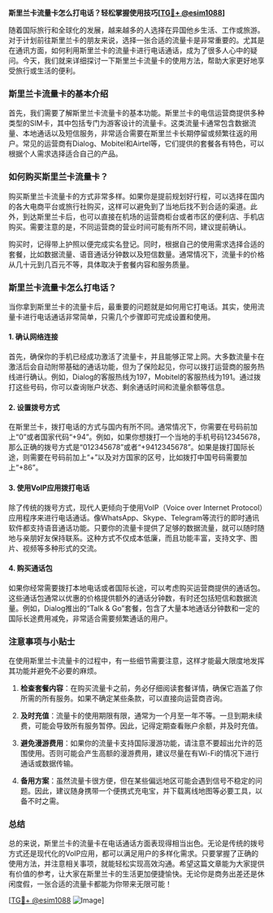 **斯里兰卡流量卡怎么打电话？轻松掌握使用技巧[[TG💪+ @esim1088](https://t.me/s/esim1088)]**

随着国际旅行和全球化的发展，越来越多的人选择在异国他乡生活、工作或旅游。对于计划前往斯里兰卡的朋友来说，选择一张合适的流量卡是非常重要的。尤其是在通讯方面，如何利用斯里兰卡的流量卡进行电话通话，成为了很多人心中的疑问。今天，我们就来详细探讨一下斯里兰卡流量卡的使用方法，帮助大家更好地享受旅行或生活的便利。

### 斯里兰卡流量卡的基本介绍

首先，我们需要了解斯里兰卡流量卡的基本功能。斯里兰卡的电信运营商提供多种类型的SIM卡，其中包括专门为游客设计的流量卡。这类流量卡通常包含数据流量、本地通话以及短信服务，非常适合需要在斯里兰卡长期停留或频繁往返的用户。常见的运营商有Dialog、Mobitel和Airtel等，它们提供的套餐各有特色，可以根据个人需求选择适合自己的产品。

### 如何购买斯里兰卡流量卡？

购买斯里兰卡流量卡的方式非常多样。如果你是提前规划好行程，可以选择在国内的各大电商平台或旅行社购买，这样可以避免到了当地后找不到合适的渠道。此外，到达斯里兰卡后，也可以直接在机场的运营商柜台或者市区的便利店、手机店购买。需要注意的是，不同运营商的营业时间可能有所不同，建议提前确认。

购买时，记得带上护照以便完成实名登记。同时，根据自己的使用需求选择合适的套餐，比如数据流量、语音通话分钟数以及短信数量。通常情况下，流量卡的价格从几十元到几百元不等，具体取决于套餐内容和服务质量。

### 斯里兰卡流量卡怎么打电话？

当你拿到斯里兰卡的流量卡后，最重要的问题就是如何用它打电话。其实，使用流量卡进行电话通话非常简单，只需几个步骤即可完成设置和使用。

#### 1. 确认网络连接

首先，确保你的手机已经成功激活了流量卡，并且能够正常上网。大多数流量卡在激活后会自动附带基础的通话功能，但为了保险起见，你可以拨打运营商的服务热线进行确认。例如，Dialog的客服热线为197，Mobitel的客服热线为191。通过拨打这些号码，你可以查询账户状态、剩余通话时间和流量余额等信息。

#### 2. 设置拨号方式

在斯里兰卡，拨打电话的方式与国内有所不同。通常情况下，你需要在号码前加上“0”或者国家代码“+94”。例如，如果你想拨打一个当地的手机号码12345678，那么正确的拨号方式是“012345678”或者“+9412345678”。如果是拨打国际长途，则需要在号码前加上“+”以及对方国家的区号，比如拨打中国号码需要加上“+86”。

#### 3. 使用VoIP应用拨打电话

除了传统的拨号方式，现代人更倾向于使用VoIP（Voice over Internet Protocol）应用程序来进行电话通话。像WhatsApp、Skype、Telegram等流行的即时通讯软件都支持语音通话功能。只要你的流量卡提供了足够的数据流量，就可以随时随地与亲朋好友保持联系。这种方式不仅成本低廉，而且功能丰富，支持文字、图片、视频等多种形式的交流。

#### 4. 购买通话包

如果你经常需要拨打本地电话或者国际长途，可以考虑购买运营商提供的通话包。这些通话包通常以优惠的价格提供额外的通话分钟数，有时还包括短信和数据流量。例如，Dialog推出的“Talk & Go”套餐，包含了大量本地通话分钟数和一定的国际长途费用减免，非常适合需要频繁通话的用户。

### 注意事项与小贴士

在使用斯里兰卡流量卡的过程中，有一些细节需要注意，这样才能最大限度地发挥其功能并避免不必要的麻烦。

1. **检查套餐内容**：在购买流量卡之前，务必仔细阅读套餐详情，确保它涵盖了你所需的所有服务。如果不确定某些条款，可以直接向运营商咨询。

2. **及时充值**：流量卡的使用期限有限，通常为一个月至一年不等。一旦到期未续费，可能会导致所有服务暂停。因此，记得定期查看账户余额，并及时充值。

3. **避免漫游费用**：如果你的流量卡支持国际漫游功能，请注意不要超出允许的范围使用。否则可能会产生高额的漫游费用，建议尽量在有Wi-Fi的情况下进行通话或数据传输。

4. **备用方案**：虽然流量卡很方便，但在某些偏远地区可能会遇到信号不稳定的问题。因此，建议随身携带一个便携式充电宝，并下载离线地图等必要工具，以备不时之需。

### 总结

总的来说，斯里兰卡的流量卡在电话通话方面表现得相当出色。无论是传统的拨号方式还是现代化的VoIP应用，都可以满足用户的多样化需求。只要掌握了正确的使用方法，并注意相关事项，就能轻松实现高效沟通。希望这篇文章能为大家提供有价值的参考，让大家在斯里兰卡的生活更加便捷愉快。无论你是商务出差还是休闲度假，一张合适的流量卡都能为你带来无限可能！

[[TG💪+ @esim1088](https://t.me/s/esim1088) ![Image](https://i.postimg.cc/4NQfJmqS/Snipaste-2025-05-13-00-14-12.png)]